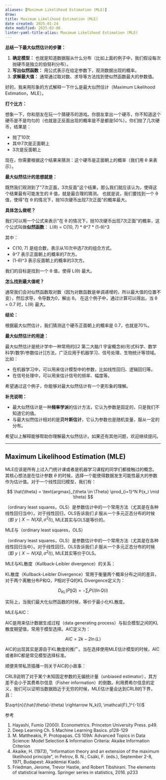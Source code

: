 ```yaml
---
aliases: [Maximum Likelihood Estimation (MLE)]
draw:
title: Maximum Likelihood Estimation (MLE)
date created: 2025-01-24
date modified: 2025-03-08
linter-yaml-title-alias: Maximum Likelihood Estimation (MLE)
---
```

**总结一下最大似然估计的步骤：**

1. **确定模型：** 也就是知道数据服从什么分布（比如上面的例子中，我们假设每次抛硬币是独立的伯努利分布）。
2. **写出似然函数：** 用公式表示在给定参数下，观测数据出现的概率。
3. **求解最大值：** 通常通过取对数、求导等方法找到使似然函数最大的参数值。

好的，我来用形象的方式解释一下什么是最大似然估计（Maximum Likelihood Estimation，MLE）。

**打个比方：**

想象一下，你和朋友在玩一个猜硬币的游戏。你朋友拿出一个硬币，你不知道这个硬币是不是均匀的（也就是正反面出现的概率是不是都是50%）。你们抛了几次硬币，结果是：

- 抛了10次
- 其中7次是正面朝上
- 3次是反面朝上

现在，你需要根据这个结果来猜测：这个硬币是正面朝上的概率（我们用 θ 来表示）。

**最大似然估计的思想就是：**

既然我们观测到了"7次正面，3次反面"这个结果，那么我们就应该认为，使得这个结果最有可能发生的 θ 值，就是最合理的猜测。
也就是说，我们要找到一个 θ 值，使得"在 θ 的情况下，抛10次硬币出现7次正面"的概率最大。

**具体怎么做呢？**

我们可以用一个公式来表示"在 θ 的情况下，抛10次硬币出现7次正面"的概率，这个公式叫做**似然函数**：
L(θ) = C(10, 7) * θ^7 * (1-θ)^3

其中：

- C(10, 7) 是组合数，表示从10次中选7次的组合方式。
- θ^7 表示正面朝上的概率的7次方。
- (1-θ)^3 表示反面朝上的概率的3次方。

我们的目标是找到一个 θ 值，使得 L(θ) 最大。

**怎么找到最大值呢？**

通常我们会对似然函数取对数（因为对数函数是单调递增的，所以最大值的位置不变），然后求导，令导数为0，解出 θ。
在这个例子中，通过计算可以得出，当 θ = 0.7 时，L(θ) 最大。

**结论：**

根据最大似然估计，我们猜测这个硬币正面朝上的概率是 0.7，也就是70%。

**最大似然估计的用途：**

最大似然估计是统计学中一种常用的[[2 第二大脑/1 宇宙概念树/形式科学、数学科学/数学/参数估计]]方法，广泛应用于机器学习、信号处理、生物统计等领域。比如：

- 在机器学习中，可以用来估计模型中的参数，比如线性回归、逻辑回归等。
- 在信号处理中，可以用来估计信号的频率、幅度等。

希望通过这个例子，你能够对最大似然估计有一个更形象的理解。

**补充说明：**

- 最大似然估计是一种**频率学派**的估计方法，它认为参数是固定的，只是我们不知道它的值。
- 与最大似然估计相对的是**贝叶斯估计**，它认为参数也是随机变量，服从一定的分布。

希望以上解释能够帮助你理解最大似然估计。如果还有其他问题，欢迎继续提问。

___

## Maximum Likelihood Estimation (MLE)

MLE应该是所有上过入门统计课或者是机器学习课程的同学们都接触过的概念。其核心想法是在估计参数 $\theta$ 的时候，选择一个能使得数据发生可能性最大的参数作为估计值。对于一个线性回归模型，我们有：

$$
\hat{\theta} = \text{argmax}_{\theta \in \Theta} \prod_{i=1}^N P(x_i \mid \theta)
$$

（ordinary least squares，OLS）是参数估计中的一个常用方法（尤其是在各种线性回归当中）。对于线性回归，OLS告诉我们 $\beta$ 服从一个多元正态分布的时候（即 $y \mid X \sim N(X\beta, \sigma^2I)$), MLE其实与OLS是等价的。

MLE与（ordinary least squares，OLS）

（ordinary least squares，OLS）是参数估计中的一个常用方法（尤其是在各种线性回归当中）。对于线性回归，OLS告诉我们 $\beta$ 服从一个多元正态分布的时候（即 $y\mid X\sim N(X\beta,\sigma^2I)$), MLE其实等价于OLS。

MLE与KL散度（Kullback-Leibler divergence）的关系：

KL散度（Kullback-Leibler Divergence）常用于衡量两个概率分布之间的差异，对于两个离散分布P和Q，P相对于Q的KL Divergence定义为：

$$
D_{\mathrm{KL}}(P \| Q)=-\sum_{i} P(i) \ln Q(i)
$$

实际上，当我们最大化似然函数的时候，等价于最小化KL散度。

MLE与AIC：

AIC是用来估计数据生成过程（data generating process）与拟合模型之间的KL散度期望值，常用于模型选择。AIC定义为：

$$
AIC = 2k - 2\ln(L)
$$

AIC的出现其实是源自于KL散度的推广。当在选择使用MLE估计模型的时候，AIC或者BIC都是常见模型选择标准。

顺便夹带私货插播一则关于AIC的小故事：

CRLB说明了对于某个未知固定参数的无偏统计量（unbiased estimator），其方差不会小于其费希尔信息（Fisher information）的倒数。利用费希尔信息的定义，我们可以证明当数据趋近于无穷的时候，MLE估计量会达到CRLB的下界，且：

$\sqrt{n}(\hat{\theta}-\theta) \rightarrow N_k(0, \mathcal{F}_1^{-1})$

参考

1. Hayashi, Fumio (2000). Econometrics. Princeton University Press. p49.
2. Deep Learning Ch. 5 Machine Learning Basics. p128-129
3. M. Mattheakis, P. Protopapas. CS 109A: Advanced Topics in Data Science: Model Selection & Information Criteria: Akaike Information Criterion
4. Akaike, H. (1973), "Information theory and an extension of the maximum likelihood principle", in Petrov, B. N.; Csáki, F. (eds.), September 2-8, 1971, Budapest: Akadémiai Kiadó.
5. Friedman, Jerome, Trevor Hastie, and Robert Tibshirani. The elements of statistical learning. Springer series in statistics, 2016. p233
